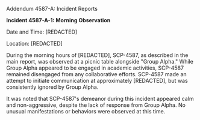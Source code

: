 Addendum 4587-A: Incident Reports

**Incident 4587-A-1: Morning Observation**

Date and Time: [REDACTED]

Location: [REDACTED]

During the morning hours of [REDACTED], SCP-4587, as described in the main report, was observed at a picnic table alongside "Group Alpha." While Group Alpha appeared to be engaged in academic activities, SCP-4587 remained disengaged from any collaborative efforts. SCP-4587 made an attempt to initiate communication at approximately [REDACTED], but was consistently ignored by Group Alpha.

It was noted that SCP-4587's demeanor during this incident appeared calm and non-aggressive, despite the lack of response from Group Alpha. No unusual manifestations or behaviors were observed at this time.
